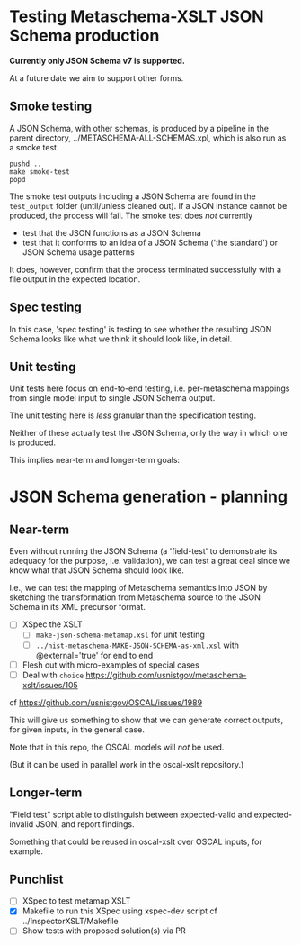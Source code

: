 # Testing Metaschema-XSLT JSON Schema production

**Currently only JSON Schema v7 is supported.**

At a future date we aim to support other forms.

## Smoke testing

A JSON Schema, with other schemas, is produced by a pipeline in the parent directory, ../METASCHEMA-ALL-SCHEMAS.xpl, which is also run as a smoke test.

```
pushd ..
make smoke-test
popd
```

The smoke test outputs including a JSON Schema are found in the `test_output` folder (until/unless cleaned out). If a JSON instance cannot be produced, the process will fail.
The smoke test does *not* currently

- test that the JSON functions as a JSON Schema
- test that it conforms to an idea of a JSON Schema ('the standard') or JSON Schema usage patterns

It does, however, confirm that the process terminated successfully with a file output in the expected location.


## Spec testing

In this case, 'spec testing' is testing to see whether the resulting JSON Schema looks like what we think it should look like, in detail.

## Unit testing

Unit tests here focus on end-to-end testing, i.e. per-metaschema mappings from single model input to single JSON Schema output.

The unit testing here is *less* granular than the specification testing.

Neither of these actually test the JSON Schema, only the way in which one is produced.


This implies near-term and longer-term goals:

# JSON Schema generation - planning

## Near-term

Even without running the JSON Schema (a 'field-test' to demonstrate its adequacy for the purpose, i.e. validation), we can test a great deal since we know what that JSON Schema should look like.

I.e., we can test the mapping of Metaschema semantics into JSON by sketching the transformation from Metaschema source to the JSON Schema in its XML precursor format.

- [ ] XSpec the XSLT
  - [ ] `make-json-schema-metamap.xsl` for unit testing
  - [ ] `../nist-metaschema-MAKE-JSON-SCHEMA-as-xml.xsl` with @external='true' for end to end
- [ ] Flesh out with micro-examples of special cases
- [ ] Deal with `choice` https://github.com/usnistgov/metaschema-xslt/issues/105

cf https://github.com/usnistgov/OSCAL/issues/1989

This will give us something to show that we can generate correct outputs, for given inputs, in the general case.

Note that in this repo, the OSCAL models will *not* be used.

(But it can be used in parallel work in the oscal-xslt repository.)

## Longer-term

"Field test" script able to distinguish between expected-valid and expected-invalid JSON, and report findings.

Something that could be reused in oscal-xslt over OSCAL inputs, for example.

## Punchlist

- [ ] XSpec to test metamap XSLT
- [x] Makefile to run this XSpec using xspec-dev script cf ../InspectorXSLT/Makefile
- [ ] Show tests with proposed solution(s) via PR